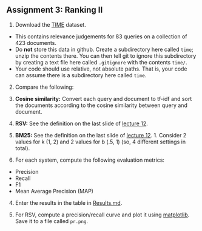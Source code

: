 ## Assignment 3: Ranking II

1. Download the [TIME](http://ir.dcs.gla.ac.uk/resources/test_collections/time/) dataset. 
  - This contains relevance judgements for 83 queries on a collection of 423 documents.
  - Do **not** store this data in github. Create a subdirectory here called `time`; unzip the contents there. You can then tell git to ignore this subdirectory by creating a text file here called `.gitignore` with the contents `time/`.
  - Your code should use relative, not absolute paths. That is, your code can assume there is a subdirectory here called `time`.

2.  Compare the following:
  1. **Cosine similarity:** Convert each query and document to tf-idf and sort the documents according to the cosine similarity between query and document.
  2. **RSV:** See the definition on the last slide of [lecture 12](https://github.com/iit-cs429/main/tree/master/lectures/lec12).
  3. **BM25:** See the definition on the last slide of [lecture 12](https://github.com/iit-cs429/main/tree/master/lectures/lec12).
    1. Consider 2 values for k (1, 2) and 2 values for b (.5, 1) (so, 4 different settings in total). 

3. For each system, compute the following evaluation metrics:
  - Precision
  - Recall
  - F1
  - Mean Average Precision (MAP)
  
4. Enter the results in the table in [Results.md](Results.md).

5. For RSV, compute a precision/recall curve and plot it using [matplotlib](http://matplotlib.org/). Save it to a file called `pr.png`.





